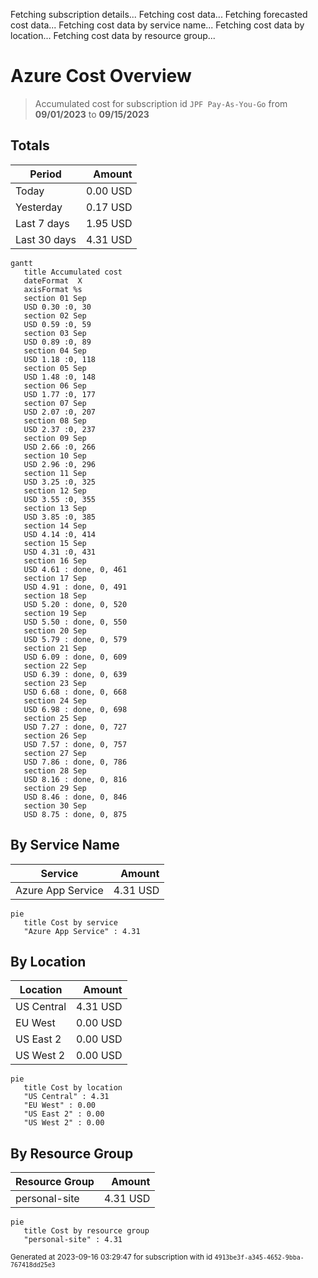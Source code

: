 Fetching subscription details...
Fetching cost data...
Fetching forecasted cost data...
Fetching cost data by service name...
Fetching cost data by location...
Fetching cost data by resource group...
# Azure Cost Overview

> Accumulated cost for subscription id `JPF Pay-As-You-Go` from **09/01/2023** to **09/15/2023**

## Totals

|Period|Amount|
|---|---:|
|Today|0.00 USD|
|Yesterday|0.17 USD|
|Last 7 days|1.95 USD|
|Last 30 days|4.31 USD|

```mermaid
gantt
   title Accumulated cost
   dateFormat  X
   axisFormat %s
   section 01 Sep
   USD 0.30 :0, 30
   section 02 Sep
   USD 0.59 :0, 59
   section 03 Sep
   USD 0.89 :0, 89
   section 04 Sep
   USD 1.18 :0, 118
   section 05 Sep
   USD 1.48 :0, 148
   section 06 Sep
   USD 1.77 :0, 177
   section 07 Sep
   USD 2.07 :0, 207
   section 08 Sep
   USD 2.37 :0, 237
   section 09 Sep
   USD 2.66 :0, 266
   section 10 Sep
   USD 2.96 :0, 296
   section 11 Sep
   USD 3.25 :0, 325
   section 12 Sep
   USD 3.55 :0, 355
   section 13 Sep
   USD 3.85 :0, 385
   section 14 Sep
   USD 4.14 :0, 414
   section 15 Sep
   USD 4.31 :0, 431
   section 16 Sep
   USD 4.61 : done, 0, 461
   section 17 Sep
   USD 4.91 : done, 0, 491
   section 18 Sep
   USD 5.20 : done, 0, 520
   section 19 Sep
   USD 5.50 : done, 0, 550
   section 20 Sep
   USD 5.79 : done, 0, 579
   section 21 Sep
   USD 6.09 : done, 0, 609
   section 22 Sep
   USD 6.39 : done, 0, 639
   section 23 Sep
   USD 6.68 : done, 0, 668
   section 24 Sep
   USD 6.98 : done, 0, 698
   section 25 Sep
   USD 7.27 : done, 0, 727
   section 26 Sep
   USD 7.57 : done, 0, 757
   section 27 Sep
   USD 7.86 : done, 0, 786
   section 28 Sep
   USD 8.16 : done, 0, 816
   section 29 Sep
   USD 8.46 : done, 0, 846
   section 30 Sep
   USD 8.75 : done, 0, 875
```

## By Service Name

|Service|Amount|
|---|---:|
|Azure App Service|4.31 USD|

```mermaid
pie
   title Cost by service
   "Azure App Service" : 4.31
```

## By Location

|Location|Amount|
|---|---:|
|US Central|4.31 USD|
|EU West|0.00 USD|
|US East 2|0.00 USD|
|US West 2|0.00 USD|

```mermaid
pie
   title Cost by location
   "US Central" : 4.31
   "EU West" : 0.00
   "US East 2" : 0.00
   "US West 2" : 0.00
```

## By Resource Group

|Resource Group|Amount|
|---|---:|
|personal-site|4.31 USD|

```mermaid
pie
   title Cost by resource group
   "personal-site" : 4.31
```

<sup>Generated at 2023-09-16 03:29:47 for subscription with id `4913be3f-a345-4652-9bba-767418dd25e3`</sup>
